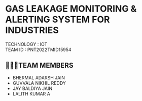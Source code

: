 

# GAS LEAKAGE MONITORING & ALERTING SYSTEM FOR INDUSTRIES
TECHNOLOGY : IOT <br>
TEAM ID : PNT2022TMID15954

## 👨‍👩‍👦TEAM MEMBERS
- BHERMAL ADARSH JAIN  
- GUVVALA NIKHIL REDDY
- JAY BALDIYA JAIN
- LALITH KUMAR A


